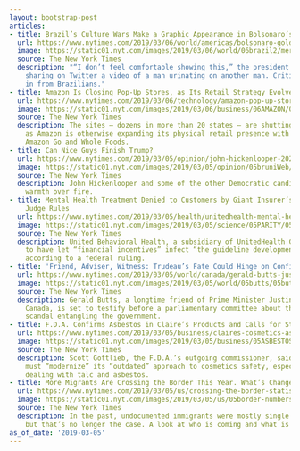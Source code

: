 ```yaml
---
layout: bootstrap-post
articles:
- title: Brazil’s Culture Wars Make a Graphic Appearance in Bolsonaro’s Twitter Feed
  url: https://www.nytimes.com/2019/03/06/world/americas/bolsonaro-golden-shower-brazil.html
  image: https://static01.nyt.com/images/2019/03/06/world/06brazil2/merlin_151527645_ee81a805-840f-4810-bd9d-0b20848ba8eb-facebookJumbo.jpg
  source: The New York Times
  description: "“I don’t feel comfortable showing this,” the president wrote before
    sharing on Twitter a video of a man urinating on another man. Criticism poured
    in from Brazilians."
- title: Amazon Is Closing Pop-Up Stores, as Its Retail Strategy Evolves
  url: https://www.nytimes.com/2019/03/06/technology/amazon-pop-up-stores-closing.html
  image: https://static01.nyt.com/images/2019/03/06/business/06AMAZON/06AMAZON-facebookJumbo.jpg
  source: The New York Times
  description: The sites — dozens in more than 20 states — are shutting down even
    as Amazon is otherwise expanding its physical retail presence with stores like
    Amazon Go and Whole Foods.
- title: Can Nice Guys Finish Trump?
  url: https://www.nytimes.com/2019/03/05/opinion/john-hickenlooper-2020.html
  image: https://static01.nyt.com/images/2019/03/05/opinion/05bruniWeb/05bruniWeb-facebookJumbo.jpg
  source: The New York Times
  description: John Hickenlooper and some of the other Democratic candidates are choosing
    warmth over fire.
- title: Mental Health Treatment Denied to Customers by Giant Insurer’s Policies,
    Judge Rules
  url: https://www.nytimes.com/2019/03/05/health/unitedhealth-mental-health-parity.html
  image: https://static01.nyt.com/images/2019/03/05/science/05PARITY/05PARITY-facebookJumbo.jpg
  source: The New York Times
  description: United Behavioral Health, a subsidiary of UnitedHealth Group, was found
    to have let “financial incentives” infect “the guideline development process,”
    according to a federal ruling.
- title: 'Friend, Adviser, Witness: Trudeau’s Fate Could Hinge on Confidant’s Testimony'
  url: https://www.nytimes.com/2019/03/05/world/canada/gerald-butts-justin-trudeau.html
  image: https://static01.nyt.com/images/2019/03/05/world/05butts/05butts-facebookJumbo.jpg
  source: The New York Times
  description: Gerald Butts, a longtime friend of Prime Minister Justin Trudeau of
    Canada, is set to testify before a parliamentary committee about the political
    scandal entangling the government.
- title: F.D.A. Confirms Asbestos in Claire’s Products and Calls for Stronger Regulation
  url: https://www.nytimes.com/2019/03/05/business/claires-cosmetics-asbestos-fda.html
  image: https://static01.nyt.com/images/2019/03/05/business/05ASBESTOS-01/05ASBESTOS-01-facebookJumbo.jpg
  source: The New York Times
  description: Scott Gottlieb, the F.D.A.’s outgoing commissioner, said the agency
    must “modernize” its “outdated” approach to cosmetics safety, especially when
    dealing with talc and asbestos.
- title: More Migrants Are Crossing the Border This Year. What’s Changed?
  url: https://www.nytimes.com/2019/03/05/us/crossing-the-border-statistics.html
  image: https://static01.nyt.com/images/2019/03/05/us/05border-numbers/05border-numbers-facebookJumbo.jpg
  source: The New York Times
  description: In the past, undocumented immigrants were mostly single men from Mexico,
    but that’s no longer the case. A look at who is coming and what is driving them.
as_of_date: '2019-03-05'
---
```



